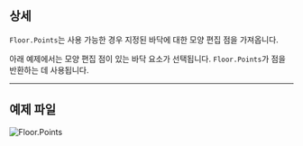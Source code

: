 ## 상세
`Floor.Points`는 사용 가능한 경우 지정된 바닥에 대한 모양 편집 점을 가져옵니다.

아래 예제에서는 모양 편집 점이 있는 바닥 요소가 선택됩니다. `Floor.Points`가 점을 반환하는 데 사용됩니다.
___
## 예제 파일

![Floor.Points](./Revit.Elements.Floor.Points_img.jpg)
